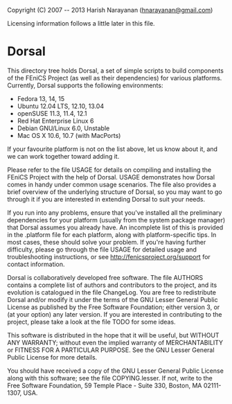 Copyright (C) 2007 -- 2013
Harish Narayanan (<hnarayanan@gmail.com>)

Licensing information follows a little later in this file.

# Dorsal

This directory tree holds Dorsal, a set of simple scripts to build
components of the FEniCS Project (as well as their dependencies) for
various platforms. Currently, Dorsal supports the following
environments:

* Fedora 13, 14, 15
* Ubuntu 12.04 LTS, 12.10, 13.04
* openSUSE 11.3, 11.4, 12.1
* Red Hat Enterprise Linux 6
* Debian GNU/Linux 6.0, Unstable
* Mac OS X 10.6, 10.7 (with MacPorts)

If your favourite platform is not on the list above, let us know about
it, and we can work together toward adding it.

Please refer to the file USAGE for details on compiling and installing
the FEniCS Project with the help of Dorsal. USAGE demonstrates how
Dorsal comes in handy under common usage scenarios. The file also
provides a brief overview of the underlying structure of Dorsal, so
you may want to go through it if you are interested in extending
Dorsal to suit your needs.

If you run into any problems, ensure that you've installed all the
preliminary dependencies for your platform (usually from the system
package manager) that Dorsal assumes you already have. An incomplete
list of this is provided in the .platform file for each platform,
along with platform-specific tips. In most cases, these should solve
your problem. If you're having further difficulty, please go through
the file USAGE for detailed usage and troubleshooting instructions, or
see http://fenicsproject.org/support for contact information.

Dorsal is collaboratively developed free software. The file AUTHORS
contains a complete list of authors and contributors to the project,
and its evolution is catalogued in the file ChangeLog. You are free to
redistribute Dorsal and/or modify it under the terms of the GNU Lesser
General Public License as published by the Free Software Foundation;
either version 3, or (at your option) any later version. If you are
interested in contributing to the project, please take a look at the
file TODO for some ideas.

This software is distributed in the hope that it will be useful, but
WITHOUT ANY WARRANTY; without even the implied warranty of
MERCHANTABILITY or FITNESS FOR A PARTICULAR PURPOSE. See the GNU
Lesser General Public License for more details.

You should have received a copy of the GNU Lesser General Public
License along with this software; see the file COPYING.lesser. If not,
write to the Free Software Foundation, 59 Temple Place - Suite 330,
Boston, MA 02111-1307, USA.
